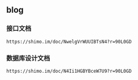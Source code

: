 ## blog ##

### 接口文档 ###
`https://shimo.im/doc/NwelgVrWUUIBTsN4?r=90L0GD`

### 数据库设计文档 ###
`https://shimo.im/doc/N4Ii1HGBYBceW7U9?r=90L0GD`